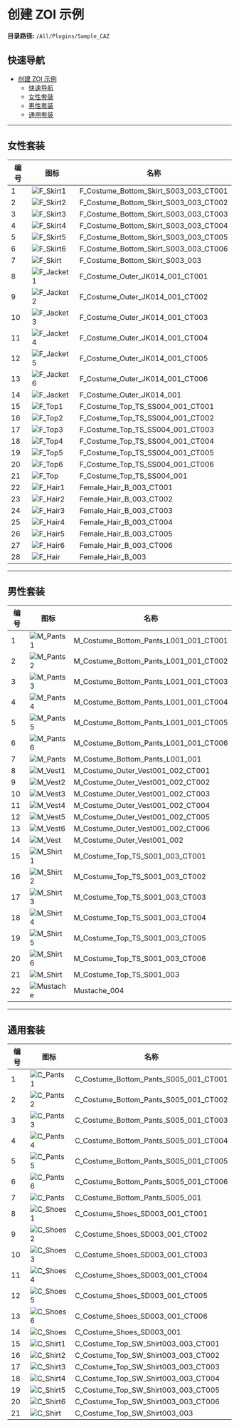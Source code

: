 # 创建 ZOI 示例

**目录路径:** `/All/Plugins/Sample_CAZ`

## 快速导航
- [创建 ZOI 示例](#创建-zoi-示例)
  - [快速导航](#快速导航)
  - [女性套装](#女性套装)
  - [男性套装](#男性套装)
  - [通用套装](#通用套装)

---

## 女性套装

| 编号 | 图标                                                                                                                  | 名称                                  |
| ---- | --------------------------------------------------------------------------------------------------------------------- | ------------------------------------- |
| 1    | ![F_Skirt1](https://p.aoe.top/playinzoiDoc/media/Thumbnail/Sample/CAZ/Icon_F_Costume_Bottom_Skirt_S003_003_CT001.PNG) | F_Costume_Bottom_Skirt_S003_003_CT001 |
| 2    | ![F_Skirt2](https://p.aoe.top/playinzoiDoc/media/Thumbnail/Sample/CAZ/Icon_F_Costume_Bottom_Skirt_S003_003_CT002.PNG) | F_Costume_Bottom_Skirt_S003_003_CT002 |
| 3    | ![F_Skirt3](https://p.aoe.top/playinzoiDoc/media/Thumbnail/Sample/CAZ/Icon_F_Costume_Bottom_Skirt_S003_003_CT003.PNG) | F_Costume_Bottom_Skirt_S003_003_CT003 |
| 4    | ![F_Skirt4](https://p.aoe.top/playinzoiDoc/media/Thumbnail/Sample/CAZ/Icon_F_Costume_Bottom_Skirt_S003_003_CT004.PNG) | F_Costume_Bottom_Skirt_S003_003_CT004 |
| 5    | ![F_Skirt5](https://p.aoe.top/playinzoiDoc/media/Thumbnail/Sample/CAZ/Icon_F_Costume_Bottom_Skirt_S003_003_CT005.PNG) | F_Costume_Bottom_Skirt_S003_003_CT005 |
| 6    | ![F_Skirt6](https://p.aoe.top/playinzoiDoc/media/Thumbnail/Sample/CAZ/Icon_F_Costume_Bottom_Skirt_S003_003_CT006.PNG) | F_Costume_Bottom_Skirt_S003_003_CT006 |
| 7    | ![F_Skirt](https://p.aoe.top/playinzoiDoc/media/Thumbnail/Sample/CAZ/Icon_F_Costume_Bottom_Skirt_S003_003.PNG)        | F_Costume_Bottom_Skirt_S003_003       |
| 8    | ![F_Jacket1](https://p.aoe.top/playinzoiDoc/media/Thumbnail/Sample/CAZ/Icon_F_Costume_Outer_JK014_001_CT001.PNG)      | F_Costume_Outer_JK014_001_CT001       |
| 9    | ![F_Jacket2](https://p.aoe.top/playinzoiDoc/media/Thumbnail/Sample/CAZ/Icon_F_Costume_Outer_JK014_001_CT002.PNG)      | F_Costume_Outer_JK014_001_CT002       |
| 10   | ![F_Jacket3](https://p.aoe.top/playinzoiDoc/media/Thumbnail/Sample/CAZ/Icon_F_Costume_Outer_JK014_001_CT003.PNG)      | F_Costume_Outer_JK014_001_CT003       |
| 11   | ![F_Jacket4](https://p.aoe.top/playinzoiDoc/media/Thumbnail/Sample/CAZ/Icon_F_Costume_Outer_JK014_001_CT004.PNG)      | F_Costume_Outer_JK014_001_CT004       |
| 12   | ![F_Jacket5](https://p.aoe.top/playinzoiDoc/media/Thumbnail/Sample/CAZ/Icon_F_Costume_Outer_JK014_001_CT005.PNG)      | F_Costume_Outer_JK014_001_CT005       |
| 13   | ![F_Jacket6](https://p.aoe.top/playinzoiDoc/media/Thumbnail/Sample/CAZ/Icon_F_Costume_Outer_JK014_001_CT006.PNG)      | F_Costume_Outer_JK014_001_CT006       |
| 14   | ![F_Jacket](https://p.aoe.top/playinzoiDoc/media/Thumbnail/Sample/CAZ/Icon_F_Costume_Outer_JK014_001.PNG)             | F_Costume_Outer_JK014_001             |
| 15   | ![F_Top1](https://p.aoe.top/playinzoiDoc/media/Thumbnail/Sample/CAZ/Icon_F_Costume_Top_TS_SS004_001_CT001.PNG)        | F_Costume_Top_TS_SS004_001_CT001      |
| 16   | ![F_Top2](https://p.aoe.top/playinzoiDoc/media/Thumbnail/Sample/CAZ/Icon_F_Costume_Top_TS_SS004_001_CT002.PNG)        | F_Costume_Top_TS_SS004_001_CT002      |
| 17   | ![F_Top3](https://p.aoe.top/playinzoiDoc/media/Thumbnail/Sample/CAZ/Icon_F_Costume_Top_TS_SS004_001_CT003.PNG)        | F_Costume_Top_TS_SS004_001_CT003      |
| 18   | ![F_Top4](https://p.aoe.top/playinzoiDoc/media/Thumbnail/Sample/CAZ/Icon_F_Costume_Top_TS_SS004_001_CT004.PNG)        | F_Costume_Top_TS_SS004_001_CT004      |
| 19   | ![F_Top5](https://p.aoe.top/playinzoiDoc/media/Thumbnail/Sample/CAZ/Icon_F_Costume_Top_TS_SS004_001_CT005.PNG)        | F_Costume_Top_TS_SS004_001_CT005      |
| 20   | ![F_Top6](https://p.aoe.top/playinzoiDoc/media/Thumbnail/Sample/CAZ/Icon_F_Costume_Top_TS_SS004_001_CT006.PNG)        | F_Costume_Top_TS_SS004_001_CT006      |
| 21   | ![F_Top](https://p.aoe.top/playinzoiDoc/media/Thumbnail/Sample/CAZ/Icon_F_Costume_Top_TS_SS004_001.PNG)               | F_Costume_Top_TS_SS004_001            |
| 22   | ![F_Hair1](https://p.aoe.top/playinzoiDoc/media/Thumbnail/Sample/CAZ/Icon_Female_Hair_B_003_CT001.PNG)                | Female_Hair_B_003_CT001               |
| 23   | ![F_Hair2](https://p.aoe.top/playinzoiDoc/media/Thumbnail/Sample/CAZ/Icon_Female_Hair_B_003_CT002.PNG)                | Female_Hair_B_003_CT002               |
| 24   | ![F_Hair3](https://p.aoe.top/playinzoiDoc/media/Thumbnail/Sample/CAZ/Icon_Female_Hair_B_003_CT003.PNG)                | Female_Hair_B_003_CT003               |
| 25   | ![F_Hair4](https://p.aoe.top/playinzoiDoc/media/Thumbnail/Sample/CAZ/Icon_Female_Hair_B_003_CT004.PNG)                | Female_Hair_B_003_CT004               |
| 26   | ![F_Hair5](https://p.aoe.top/playinzoiDoc/media/Thumbnail/Sample/CAZ/Icon_Female_Hair_B_003_CT005.PNG)                | Female_Hair_B_003_CT005               |
| 27   | ![F_Hair6](https://p.aoe.top/playinzoiDoc/media/Thumbnail/Sample/CAZ/Icon_Female_Hair_B_003_CT006.PNG)                | Female_Hair_B_003_CT006               |
| 28   | ![F_Hair](https://p.aoe.top/playinzoiDoc/media/Thumbnail/Sample/CAZ/Icon_Female_Hair_B_003.PNG)                       | Female_Hair_B_003                     |

---

## 男性套装

| 编号 | 图标                                                                                                                  | 名称                                  |
| ---- | --------------------------------------------------------------------------------------------------------------------- | ------------------------------------- |
| 1    | ![M_Pants1](https://p.aoe.top/playinzoiDoc/media/Thumbnail/Sample/CAZ/Icon_M_Costume_Bottom_Pants_L001_001_CT001.PNG) | M_Costume_Bottom_Pants_L001_001_CT001 |
| 2    | ![M_Pants2](https://p.aoe.top/playinzoiDoc/media/Thumbnail/Sample/CAZ/Icon_M_Costume_Bottom_Pants_L001_001_CT002.PNG) | M_Costume_Bottom_Pants_L001_001_CT002 |
| 3    | ![M_Pants3](https://p.aoe.top/playinzoiDoc/media/Thumbnail/Sample/CAZ/Icon_M_Costume_Bottom_Pants_L001_001_CT003.PNG) | M_Costume_Bottom_Pants_L001_001_CT003 |
| 4    | ![M_Pants4](https://p.aoe.top/playinzoiDoc/media/Thumbnail/Sample/CAZ/Icon_M_Costume_Bottom_Pants_L001_001_CT004.PNG) | M_Costume_Bottom_Pants_L001_001_CT004 |
| 5    | ![M_Pants5](https://p.aoe.top/playinzoiDoc/media/Thumbnail/Sample/CAZ/Icon_M_Costume_Bottom_Pants_L001_001_CT005.PNG) | M_Costume_Bottom_Pants_L001_001_CT005 |
| 6    | ![M_Pants6](https://p.aoe.top/playinzoiDoc/media/Thumbnail/Sample/CAZ/Icon_M_Costume_Bottom_Pants_L001_001_CT006.PNG) | M_Costume_Bottom_Pants_L001_001_CT006 |
| 7    | ![M_Pants](https://p.aoe.top/playinzoiDoc/media/Thumbnail/Sample/CAZ/Icon_M_Costume_Bottom_Pants_L001_001.PNG)        | M_Costume_Bottom_Pants_L001_001       |
| 8    | ![M_Vest1](https://p.aoe.top/playinzoiDoc/media/Thumbnail/Sample/CAZ/Icon_M_Costume_Outer_Vest001_002_CT001.PNG)      | M_Costume_Outer_Vest001_002_CT001     |
| 9    | ![M_Vest2](https://p.aoe.top/playinzoiDoc/media/Thumbnail/Sample/CAZ/Icon_M_Costume_Outer_Vest001_002_CT002.PNG)      | M_Costume_Outer_Vest001_002_CT002     |
| 10   | ![M_Vest3](https://p.aoe.top/playinzoiDoc/media/Thumbnail/Sample/CAZ/Icon_M_Costume_Outer_Vest001_002_CT003.PNG)      | M_Costume_Outer_Vest001_002_CT003     |
| 11   | ![M_Vest4](https://p.aoe.top/playinzoiDoc/media/Thumbnail/Sample/CAZ/Icon_M_Costume_Outer_Vest001_002_CT004.PNG)      | M_Costume_Outer_Vest001_002_CT004     |
| 12   | ![M_Vest5](https://p.aoe.top/playinzoiDoc/media/Thumbnail/Sample/CAZ/Icon_M_Costume_Outer_Vest001_002_CT005.PNG)      | M_Costume_Outer_Vest001_002_CT005     |
| 13   | ![M_Vest6](https://p.aoe.top/playinzoiDoc/media/Thumbnail/Sample/CAZ/Icon_M_Costume_Outer_Vest001_002_CT006.PNG)      | M_Costume_Outer_Vest001_002_CT006     |
| 14   | ![M_Vest](https://p.aoe.top/playinzoiDoc/media/Thumbnail/Sample/CAZ/Icon_M_Costume_Outer_Vest001_002.PNG)             | M_Costume_Outer_Vest001_002           |
| 15   | ![M_Shirt1](https://p.aoe.top/playinzoiDoc/media/Thumbnail/Sample/CAZ/Icon_M_Costume_Top_TS_S001_003_CT001.PNG)       | M_Costume_Top_TS_S001_003_CT001       |
| 16   | ![M_Shirt2](https://p.aoe.top/playinzoiDoc/media/Thumbnail/Sample/CAZ/Icon_M_Costume_Top_TS_S001_003_CT002.PNG)       | M_Costume_Top_TS_S001_003_CT002       |
| 17   | ![M_Shirt3](https://p.aoe.top/playinzoiDoc/media/Thumbnail/Sample/CAZ/Icon_M_Costume_Top_TS_S001_003_CT003.PNG)       | M_Costume_Top_TS_S001_003_CT003       |
| 18   | ![M_Shirt4](https://p.aoe.top/playinzoiDoc/media/Thumbnail/Sample/CAZ/Icon_M_Costume_Top_TS_S001_003_CT004.PNG)       | M_Costume_Top_TS_S001_003_CT004       |
| 19   | ![M_Shirt5](https://p.aoe.top/playinzoiDoc/media/Thumbnail/Sample/CAZ/Icon_M_Costume_Top_TS_S001_003_CT005.PNG)       | M_Costume_Top_TS_S001_003_CT005       |
| 20   | ![M_Shirt6](https://p.aoe.top/playinzoiDoc/media/Thumbnail/Sample/CAZ/Icon_M_Costume_Top_TS_S001_003_CT006.PNG)       | M_Costume_Top_TS_S001_003_CT006       |
| 21   | ![M_Shirt](https://p.aoe.top/playinzoiDoc/media/Thumbnail/Sample/CAZ/Icon_M_Costume_Top_TS_S001_003.PNG)              | M_Costume_Top_TS_S001_003             |
| 22   | ![Mustache](https://p.aoe.top/playinzoiDoc/media/Thumbnail/Sample/CAZ/Icon_Mustache_004.PNG)                          | Mustache_004                          |

---

## 通用套装

| 编号 | 图标                                                                                                                  | 名称                                  |
| ---- | --------------------------------------------------------------------------------------------------------------------- | ------------------------------------- |
| 1    | ![C_Pants1](https://p.aoe.top/playinzoiDoc/media/Thumbnail/Sample/CAZ/Icon_C_Costume_Bottom_Pants_S005_001_CT001.PNG) | C_Costume_Bottom_Pants_S005_001_CT001 |
| 2    | ![C_Pants2](https://p.aoe.top/playinzoiDoc/media/Thumbnail/Sample/CAZ/Icon_C_Costume_Bottom_Pants_S005_001_CT002.PNG) | C_Costume_Bottom_Pants_S005_001_CT002 |
| 3    | ![C_Pants3](https://p.aoe.top/playinzoiDoc/media/Thumbnail/Sample/CAZ/Icon_C_Costume_Bottom_Pants_S005_001_CT003.PNG) | C_Costume_Bottom_Pants_S005_001_CT003 |
| 4    | ![C_Pants4](https://p.aoe.top/playinzoiDoc/media/Thumbnail/Sample/CAZ/Icon_C_Costume_Bottom_Pants_S005_001_CT004.PNG) | C_Costume_Bottom_Pants_S005_001_CT004 |
| 5    | ![C_Pants5](https://p.aoe.top/playinzoiDoc/media/Thumbnail/Sample/CAZ/Icon_C_Costume_Bottom_Pants_S005_001_CT005.PNG) | C_Costume_Bottom_Pants_S005_001_CT005 |
| 6    | ![C_Pants6](https://p.aoe.top/playinzoiDoc/media/Thumbnail/Sample/CAZ/Icon_C_Costume_Bottom_Pants_S005_001_CT006.PNG) | C_Costume_Bottom_Pants_S005_001_CT006 |
| 7    | ![C_Pants](https://p.aoe.top/playinzoiDoc/media/Thumbnail/Sample/CAZ/Icon_C_Costume_Bottom_Pants_S005_001.PNG)        | C_Costume_Bottom_Pants_S005_001       |
| 8    | ![C_Shoes1](https://p.aoe.top/playinzoiDoc/media/Thumbnail/Sample/CAZ/Icon_C_Costume_Shoes_SD003_001_CT001.PNG)       | C_Costume_Shoes_SD003_001_CT001       |
| 9    | ![C_Shoes2](https://p.aoe.top/playinzoiDoc/media/Thumbnail/Sample/CAZ/Icon_C_Costume_Shoes_SD003_001_CT002.PNG)       | C_Costume_Shoes_SD003_001_CT002       |
| 10   | ![C_Shoes3](https://p.aoe.top/playinzoiDoc/media/Thumbnail/Sample/CAZ/Icon_C_Costume_Shoes_SD003_001_CT003.PNG)       | C_Costume_Shoes_SD003_001_CT003       |
| 11   | ![C_Shoes4](https://p.aoe.top/playinzoiDoc/media/Thumbnail/Sample/CAZ/Icon_C_Costume_Shoes_SD003_001_CT004.PNG)       | C_Costume_Shoes_SD003_001_CT004       |
| 12   | ![C_Shoes5](https://p.aoe.top/playinzoiDoc/media/Thumbnail/Sample/CAZ/Icon_C_Costume_Shoes_SD003_001_CT005.PNG)       | C_Costume_Shoes_SD003_001_CT005       |
| 13   | ![C_Shoes6](https://p.aoe.top/playinzoiDoc/media/Thumbnail/Sample/CAZ/Icon_C_Costume_Shoes_SD003_001_CT006.PNG)       | C_Costume_Shoes_SD003_001_CT006       |
| 14   | ![C_Shoes](https://p.aoe.top/playinzoiDoc/media/Thumbnail/Sample/CAZ/Icon_C_Costume_Shoes_SD003_001.PNG)              | C_Costume_Shoes_SD003_001             |
| 15   | ![C_Shirt1](https://p.aoe.top/playinzoiDoc/media/Thumbnail/Sample/CAZ/Icon_C_Costume_Top_SW_Shirt003_003_CT001.PNG)   | C_Costume_Top_SW_Shirt003_003_CT001   |
| 16   | ![C_Shirt2](https://p.aoe.top/playinzoiDoc/media/Thumbnail/Sample/CAZ/Icon_C_Costume_Top_SW_Shirt003_003_CT002.PNG)   | C_Costume_Top_SW_Shirt003_003_CT002   |
| 17   | ![C_Shirt3](https://p.aoe.top/playinzoiDoc/media/Thumbnail/Sample/CAZ/Icon_C_Costume_Top_SW_Shirt003_003_CT003.PNG)   | C_Costume_Top_SW_Shirt003_003_CT003   |
| 18   | ![C_Shirt4](https://p.aoe.top/playinzoiDoc/media/Thumbnail/Sample/CAZ/Icon_C_Costume_Top_SW_Shirt003_003_CT004.PNG)   | C_Costume_Top_SW_Shirt003_003_CT004   |
| 19   | ![C_Shirt5](https://p.aoe.top/playinzoiDoc/media/Thumbnail/Sample/CAZ/Icon_C_Costume_Top_SW_Shirt003_003_CT005.PNG)   | C_Costume_Top_SW_Shirt003_003_CT005   |
| 20   | ![C_Shirt6](https://p.aoe.top/playinzoiDoc/media/Thumbnail/Sample/CAZ/Icon_C_Costume_Top_SW_Shirt003_003_CT006.PNG)   | C_Costume_Top_SW_Shirt003_003_CT006   |
| 21   | ![C_Shirt](https://p.aoe.top/playinzoiDoc/media/Thumbnail/Sample/CAZ/Icon_C_Costume_Top_SW_Shirt003_003.PNG)          | C_Costume_Top_SW_Shirt003_003         |